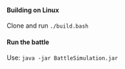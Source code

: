 #### Building on Linux
Clone and run `./build.bash`

#### Run the battle
Use:
`java -jar BattleSimulation.jar`
